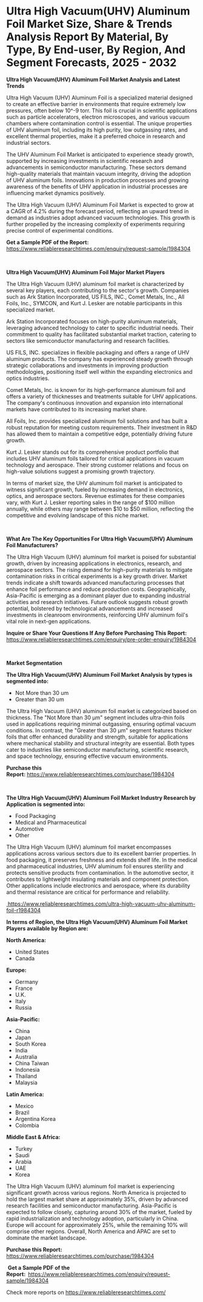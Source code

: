<p><h1>Ultra High Vacuum(UHV) Aluminum Foil Market Size, Share & Trends Analysis Report By Material, By Type, By End-user, By Region, And Segment Forecasts, 2025 - 2032</h1></p><p><strong>Ultra High Vacuum(UHV) Aluminum Foil Market Analysis and Latest Trends</strong></p>
<p><p>Ultra High Vacuum (UHV) Aluminum Foil is a specialized material designed to create an effective barrier in environments that require extremely low pressures, often below 10^-9 torr. This foil is crucial in scientific applications such as particle accelerators, electron microscopes, and various vacuum chambers where contamination control is essential. The unique properties of UHV aluminum foil, including its high purity, low outgassing rates, and excellent thermal properties, make it a preferred choice in research and industrial sectors.</p><p>The UHV Aluminum Foil Market is anticipated to experience steady growth, supported by increasing investments in scientific research and advancements in semiconductor manufacturing. These sectors demand high-quality materials that maintain vacuum integrity, driving the adoption of UHV aluminum foils. Innovations in production processes and growing awareness of the benefits of UHV application in industrial processes are influencing market dynamics positively. </p><p>The Ultra High Vacuum (UHV) Aluminum Foil Market is expected to grow at a CAGR of 4.2% during the forecast period, reflecting an upward trend in demand as industries adopt advanced vacuum technologies. This growth is further propelled by the increasing complexity of experiments requiring precise control of experimental conditions.</p></p>
<p><strong>Get a Sample PDF of the Report:&nbsp;</strong> <a href="https://www.reliableresearchtimes.com/enquiry/request-sample/1984304?utm_campaign=3532&utm_medium=2&utm_source=Github&utm_content=ia&utm_term=03042025&utm_id=ultra-high-vacuumuhv-aluminum-foil">https://www.reliableresearchtimes.com/enquiry/request-sample/1984304</a></p>
<p>&nbsp;</p>
<p><strong>Ultra High Vacuum(UHV) Aluminum Foil Major Market Players</strong></p>
<p><p>The Ultra High Vacuum (UHV) aluminum foil market is characterized by several key players, each contributing to the sector's growth. Companies such as Ark Station Incorporated, US FILS, INC., Comet Metals, Inc., All Foils, Inc., SYMCON, and Kurt J. Lesker are notable participants in this specialized market.</p><p>Ark Station Incorporated focuses on high-purity aluminum materials, leveraging advanced technology to cater to specific industrial needs. Their commitment to quality has facilitated substantial market traction, catering to sectors like semiconductor manufacturing and research facilities.</p><p>US FILS, INC. specializes in flexible packaging and offers a range of UHV aluminum products. The company has experienced steady growth through strategic collaborations and investments in improving production methodologies, positioning itself well within the expanding electronics and optics industries.</p><p>Comet Metals, Inc. is known for its high-performance aluminum foil and offers a variety of thicknesses and treatments suitable for UHV applications. The company's continuous innovation and expansion into international markets have contributed to its increasing market share.</p><p>All Foils, Inc. provides specialized aluminum foil solutions and has built a robust reputation for meeting custom requirements. Their investment in R&D has allowed them to maintain a competitive edge, potentially driving future growth.</p><p>Kurt J. Lesker stands out for its comprehensive product portfolio that includes UHV aluminum foils tailored for critical applications in vacuum technology and aerospace. Their strong customer relations and focus on high-value solutions suggest a promising growth trajectory.</p><p>In terms of market size, the UHV aluminum foil market is anticipated to witness significant growth, fueled by increasing demand in electronics, optics, and aerospace sectors. Revenue estimates for these companies vary, with Kurt J. Lesker reporting sales in the range of $100 million annually, while others may range between $10 to $50 million, reflecting the competitive and evolving landscape of this niche market.</p></p>
<p>&nbsp;</p>
<p><strong>What Are The Key Opportunities For Ultra High Vacuum(UHV) Aluminum Foil Manufacturers?</strong></p>
<p><p>The Ultra High Vacuum (UHV) aluminum foil market is poised for substantial growth, driven by increasing applications in electronics, research, and aerospace sectors. The rising demand for high-purity materials to mitigate contamination risks in critical experiments is a key growth driver. Market trends indicate a shift towards advanced manufacturing processes that enhance foil performance and reduce production costs. Geographically, Asia-Pacific is emerging as a dominant player due to expanding industrial activities and research initiatives. Future outlook suggests robust growth potential, bolstered by technological advancements and increased investments in cleanroom environments, reinforcing UHV aluminum foil's vital role in next-gen applications.</p></p>
<p><strong>Inquire or Share Your Questions If Any Before Purchasing This Report:</strong> <a href="https://www.reliableresearchtimes.com/enquiry/pre-order-enquiry/1984304?utm_campaign=3532&utm_medium=2&utm_source=Github&utm_content=ia&utm_term=03042025&utm_id=ultra-high-vacuumuhv-aluminum-foil">https://www.reliableresearchtimes.com/enquiry/pre-order-enquiry/1984304</a></p>
<p>&nbsp;</p>
<p><strong>Market Segmentation</strong></p>
<p><strong>The Ultra High Vacuum(UHV) Aluminum Foil Market Analysis by types is segmented into:</strong></p>
<p><ul><li>Not More than 30 um</li><li>Greater than 30 um</li></ul></p>
<p><p>The Ultra High Vacuum (UHV) aluminum foil market is categorized based on thickness. The "Not More than 30 µm" segment includes ultra-thin foils used in applications requiring minimal outgassing, ensuring optimal vacuum conditions. In contrast, the "Greater than 30 µm" segment features thicker foils that offer enhanced durability and strength, suitable for applications where mechanical stability and structural integrity are essential. Both types cater to industries like semiconductor manufacturing, scientific research, and space technology, ensuring effective vacuum environments.</p></p>
<p><strong>Purchase this Report:&nbsp;</strong><a href="https://www.reliableresearchtimes.com/purchase/1984304?utm_campaign=3532&utm_medium=2&utm_source=Github&utm_content=ia&utm_term=03042025&utm_id=ultra-high-vacuumuhv-aluminum-foil">https://www.reliableresearchtimes.com/purchase/1984304</a></p>
<p>&nbsp;</p>
<p><strong>The Ultra High Vacuum(UHV) Aluminum Foil Market Industry Research by Application is segmented into:</strong></p>
<p><ul><li>Food Packaging</li><li>Medical and Pharmaceutical</li><li>Automotive</li><li>Other</li></ul></p>
<p><p>The Ultra High Vacuum (UHV) aluminum foil market encompasses applications across various sectors due to its excellent barrier properties. In food packaging, it preserves freshness and extends shelf life. In the medical and pharmaceutical industries, UHV aluminum foil ensures sterility and protects sensitive products from contamination. In the automotive sector, it contributes to lightweight insulating materials and component protection. Other applications include electronics and aerospace, where its durability and thermal resistance are critical for performance and reliability.</p></p>
<p><a href="https://www.reliableresearchtimes.com/ultra-high-vacuum-uhv-aluminum-foil-r1984304?utm_campaign=3532&utm_medium=2&utm_source=Github&utm_content=ia&utm_term=03042025&utm_id=ultra-high-vacuumuhv-aluminum-foil">&nbsp;https://www.reliableresearchtimes.com/ultra-high-vacuum-uhv-aluminum-foil-r1984304</a></p>
<p><strong>In terms of Region, the Ultra High Vacuum(UHV) Aluminum Foil Market Players available by Region are:</strong></p>
<p>
    <p> <strong> North America: </strong>
        <ul>
            <li>United States</li>
            <li>Canada</li>
        </ul>
        </p> 
    <p> <strong> Europe: </strong>
        <ul>
            <li>Germany</li>
            <li>France</li>
            <li>U.K.</li>
            <li>Italy</li>
            <li>Russia</li>
        </ul>
        </p> 
    <p> <strong> Asia-Pacific: </strong>
        <ul>
            <li>China</li>
            <li>Japan</li>
            <li>South Korea</li>
            <li>India</li>
            <li>Australia</li>
            <li>China Taiwan</li>
            <li>Indonesia</li>
            <li>Thailand</li>
            <li>Malaysia</li>
        </ul>
        </p> 
    <p> <strong> Latin America: </strong>
        <ul>
            <li>Mexico</li>
            <li>Brazil</li>
            <li>Argentina Korea</li>
            <li>Colombia</li>
        </ul>
        </p> 
    <p> <strong> Middle East & Africa: </strong>
        <ul>
            <li>Turkey</li>
            <li>Saudi</li>
            <li>Arabia</li>
            <li>UAE</li>
            <li>Korea</li>
        </ul>
    </p>
    </p>
<p><p>The Ultra High Vacuum (UHV) aluminum foil market is experiencing significant growth across various regions. North America is projected to hold the largest market share at approximately 35%, driven by advanced research facilities and semiconductor manufacturing. Asia-Pacific is expected to follow closely, capturing around 30% of the market, fueled by rapid industrialization and technology adoption, particularly in China. Europe will account for approximately 25%, while the remaining 10% will comprise other regions. Overall, North America and APAC are set to dominate the market landscape.</p></p>
<p><strong>Purchase this Report: </strong><a href="https://www.reliableresearchtimes.com/purchase/1984304?utm_campaign=3532&utm_medium=2&utm_source=Github&utm_content=ia&utm_term=03042025&utm_id=ultra-high-vacuumuhv-aluminum-foil">https://www.reliableresearchtimes.com/purchase/1984304</a></p>
<p>&nbsp;<strong>Get a Sample PDF of the Report:&nbsp;&nbsp;</strong><a href="https://www.reliableresearchtimes.com/enquiry/request-sample/1984304?utm_campaign=3532&utm_medium=2&utm_source=Github&utm_content=ia&utm_term=03042025&utm_id=ultra-high-vacuumuhv-aluminum-foil">https://www.reliableresearchtimes.com/enquiry/request-sample/1984304</a></p>
<p><strong></strong></p>
<p>Check more reports on <a href="https://www.reliableresearchtimes.com/?utm_campaign=3532&utm_medium=2&utm_source=Github&utm_content=ia&utm_term=03042025&utm_id=ultra-high-vacuumuhv-aluminum-foil">https://www.reliableresearchtimes.com/</a></p>